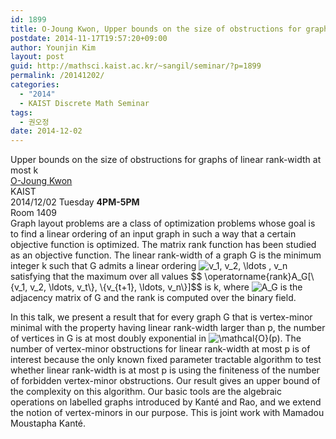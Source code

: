```yaml
---
id: 1899
title: O-Joung Kwon, Upper bounds on the size of obstructions for graphs of linear rank-width at most k
postdate: 2014-11-17T19:57:20+09:00
author: Younjin Kim
layout: post
guid: http://mathsci.kaist.ac.kr/~sangil/seminar/?p=1899
permalink: /20141202/
categories:
  - "2014"
  - KAIST Discrete Math Seminar
tags:
  - 권오정
date: 2014-12-02
---
```

<div class="talk">
  Upper bounds on the size of obstructions for graphs of linear rank-width at most k
</div>

<div class="speaker">
  <a href="http://mathsci.kaist.ac.kr/~ojkwon/ ">O-Joung Kwon </a><br /> KAIST
</div>

<div class="date">
  2014/12/02 Tuesday <strong>4PM-5PM</strong><br /> Room 1409
</div>

<div class="abstract">
  Graph layout problems are a class of optimization problems whose goal is to find a linear ordering of an input graph in such a way that a certain objective function is optimized. The matrix rank function has been studied as an objective function. The linear rank-width of a graph G is the minimum integer k such that G admits a linear ordering <img src='http://s0.wp.com/latex.php?latex=v_1%2C+v_2%2C+%5Cldots+%2C+v_n&#038;bg=ffffff&#038;fg=000000&#038;s=0' alt='v_1, v_2, \ldots , v_n' title='v_1, v_2, \ldots , v_n' class='latex' /> satisfying that the maximum over all values $$ \operatorname{rank}A_G[\{v_1, v_2, \ldots, v_t\}, \{v_{t+1}, \ldots, v_n\}]$$ is k, where <img src='http://s0.wp.com/latex.php?latex=A_G&#038;bg=ffffff&#038;fg=000000&#038;s=0' alt='A_G' title='A_G' class='latex' /> is the adjacency matrix of G and the rank is computed over the binary field.</p> 
  
  <p>
    In this talk, we present a result that for every graph G that is vertex-minor minimal with the property having linear rank-width larger than p, the number of vertices in G is at most doubly exponential in <img src='http://s0.wp.com/latex.php?latex=%5Cmathcal%7BO%7D%28p%29&#038;bg=ffffff&#038;fg=000000&#038;s=0' alt='\mathcal{O}(p)' title='\mathcal{O}(p)' class='latex' />. The number of vertex-minor obstructions for linear rank-width at most p is of interest because the only known fixed parameter tractable algorithm to test whether linear rank-width is at most p is using the finiteness of the number of forbidden vertex-minor obstructions. Our result gives an upper bound of the complexity on this algorithm. Our basic tools are the algebraic operations on labelled graphs introduced by Kanté and Rao, and we extend the notion of vertex-minors in our purpose. This is joint work with Mamadou Moustapha Kanté.
  </p>
</div>